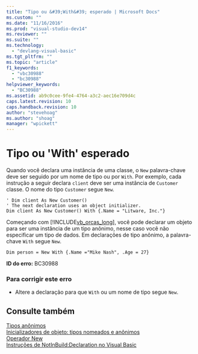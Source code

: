 ```yaml
---
title: "Tipo ou &#39;With&#39; esperado | Microsoft Docs"
ms.custom: ""
ms.date: "11/16/2016"
ms.prod: "visual-studio-dev14"
ms.reviewer: ""
ms.suite: ""
ms.technology: 
  - "devlang-visual-basic"
ms.tgt_pltfrm: ""
ms.topic: "article"
f1_keywords: 
  - "vbc30988"
  - "bc30988"
helpviewer_keywords: 
  - "BC30988"
ms.assetid: ab9c0cee-9fe4-4764-a3c2-aec16e709d4c
caps.latest.revision: 10
caps.handback.revision: 10
author: "stevehoag"
ms.author: "shoag"
manager: "wpickett"
---
```

# Tipo ou &#39;With&#39; esperado
Quando você declara uma instância de uma classe, o `New` palavra\-chave deve ser seguido por um nome de tipo ou por `With`. Por exemplo, cada instrução a seguir declara `client` deve ser uma instância de `Customer` classe. O nome do tipo `Customer` segue `New`.  
  
```  
' Dim client As New Customer()  
' The next declaration uses an object initializer.  
Dim client As New Customer() With {.Name = "Litware, Inc."}  
```  
  
 Começando com [!INCLUDE[vb_orcas_long](../../visual-basic/misc/includes/vb_orcas_long_md.md)], você pode declarar um objeto para ser uma instância de um tipo anônimo, nesse caso você não especificar um tipo de dados. Em declarações de tipo anônimo, a palavra\-chave `With` segue `New`.  
  
```  
Dim person = New With {.Name ="Mike Nash", .Age = 27}  
```  
  
 **ID do erro:** BC30988  
  
### Para corrigir este erro  
  
-   Altere a declaração para que `With` ou um nome de tipo segue `New`.  
  
## Consulte também  
 [Tipos anônimos](../../visual-basic/programming-guide/language-features/objects-and-classes/anonymous-types.md)   
 [Inicializadores de objeto: tipos nomeados e anônimos](../Topic/Object%20Initializers:%20Named%20and%20Anonymous%20Types%20\(Visual%20Basic\).md)   
 [Operador New](../../visual-basic/language-reference/operators/new-operator.md)   
 [Instruções de NotInBuild:Declaration no Visual Basic](http://msdn.microsoft.com/pt-br/81f3c398-f45c-4d95-80bf-aa39d1a0fb30)